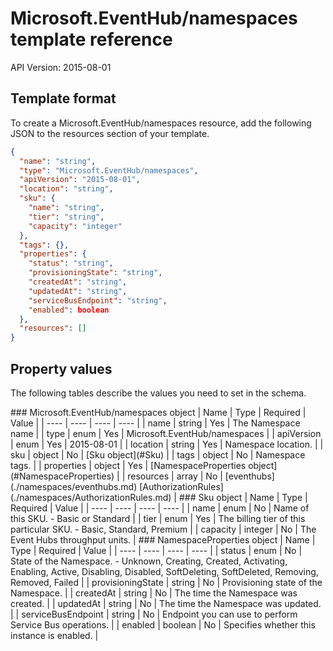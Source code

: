# Microsoft.EventHub/namespaces template reference
API Version: 2015-08-01
## Template format

To create a Microsoft.EventHub/namespaces resource, add the following JSON to the resources section of your template.

```json
{
  "name": "string",
  "type": "Microsoft.EventHub/namespaces",
  "apiVersion": "2015-08-01",
  "location": "string",
  "sku": {
    "name": "string",
    "tier": "string",
    "capacity": "integer"
  },
  "tags": {},
  "properties": {
    "status": "string",
    "provisioningState": "string",
    "createdAt": "string",
    "updatedAt": "string",
    "serviceBusEndpoint": "string",
    "enabled": boolean
  },
  "resources": []
}
```
## Property values

The following tables describe the values you need to set in the schema.

<a id="Microsoft.EventHub/namespaces" />
### Microsoft.EventHub/namespaces object
|  Name | Type | Required | Value |
|  ---- | ---- | ---- | ---- |
|  name | string | Yes | The Namespace name |
|  type | enum | Yes | Microsoft.EventHub/namespaces |
|  apiVersion | enum | Yes | 2015-08-01 |
|  location | string | Yes | Namespace location. |
|  sku | object | No | [Sku object](#Sku) |
|  tags | object | No | Namespace tags. |
|  properties | object | Yes | [NamespaceProperties object](#NamespaceProperties) |
|  resources | array | No | [eventhubs](./namespaces/eventhubs.md) [AuthorizationRules](./namespaces/AuthorizationRules.md) |


<a id="Sku" />
### Sku object
|  Name | Type | Required | Value |
|  ---- | ---- | ---- | ---- |
|  name | enum | No | Name of this SKU. - Basic or Standard |
|  tier | enum | Yes | The billing tier of this particular SKU. - Basic, Standard, Premium |
|  capacity | integer | No | The Event Hubs throughput units. |


<a id="NamespaceProperties" />
### NamespaceProperties object
|  Name | Type | Required | Value |
|  ---- | ---- | ---- | ---- |
|  status | enum | No | State of the Namespace. - Unknown, Creating, Created, Activating, Enabling, Active, Disabling, Disabled, SoftDeleting, SoftDeleted, Removing, Removed, Failed |
|  provisioningState | string | No | Provisioning state of the Namespace. |
|  createdAt | string | No | The time the Namespace was created. |
|  updatedAt | string | No | The time the Namespace was updated. |
|  serviceBusEndpoint | string | No | Endpoint you can use to perform Service Bus operations. |
|  enabled | boolean | No | Specifies whether this instance is enabled. |


